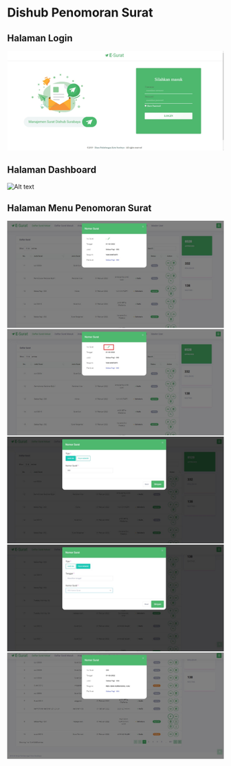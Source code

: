 # Dishub Penomoran Surat

## Halaman Login
![Alt text](/screenshot_esurat/login.jpg)

## Halaman Dashboard
![Alt text](/screenshot_esurat/dashboard1.jpg)

## Halaman Menu Penomoran Surat
![Alt text](/screenshot_esurat/penomoran_surat.jpg)
![Alt text](/screenshot_esurat/penomoran_surat1.jpg)
![Alt text](/screenshot_esurat/penomoran_surat2.jpg)
![Alt text](/screenshot_esurat/penomoran_surat3.jpg)
![Alt text](/screenshot_esurat/penomoran_surat4.jpg)


<!-- ## Halaman Report
![Alt text](/screenshot_penomoran/report.png)

## Halaman Report Preview
![Alt text](/screenshot_penomoran/report_preview.png) -->